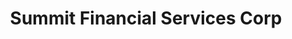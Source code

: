 ---
title: "Summit Financial Services Corp"
url: /wiggins/summit-financial-services-corp/
shop: pawnbroker
---